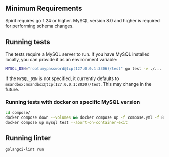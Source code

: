 ## Minimum Requirements

Spirit requires go 1.24 or higher. MySQL version 8.0 and higher is required for performing schema changes.

## Running tests

The tests require a MySQL server to run. If you have MySQL installed locally, you can provide it as an environment variable:

```bash
MYSQL_DSN="root:mypassword@tcp(127.0.0.1:3306)/test" go test -v ./...
```
If the `MYSQL_DSN` is not specified, it currently defaults to `msandbox:msandbox@tcp(127.0.0.1:8030)/test`. This may change in the future.


### Running tests with docker on specific MySQL version
```bash
cd compose/
docker compose down --volumes && docker compose up -f compose.yml -f 8.0.28.yml 
docker compose up mysql test --abort-on-container-exit
```

## Running linter

```bash
golangci-lint run
```
